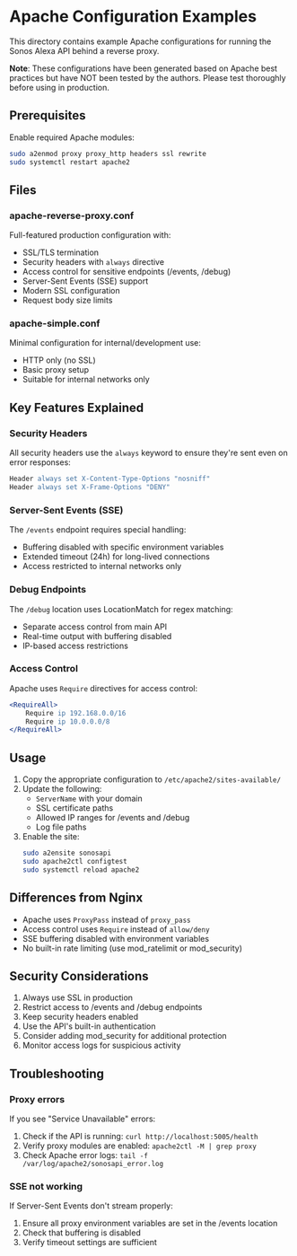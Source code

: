 # Apache Configuration Examples

This directory contains example Apache configurations for running the Sonos Alexa API behind a reverse proxy.

**Note**: These configurations have been generated based on Apache best practices but have NOT been tested by the authors. Please test thoroughly before using in production.

## Prerequisites

Enable required Apache modules:
```bash
sudo a2enmod proxy proxy_http headers ssl rewrite
sudo systemctl restart apache2
```

## Files

### apache-reverse-proxy.conf
Full-featured production configuration with:
- SSL/TLS termination
- Security headers with `always` directive
- Access control for sensitive endpoints (/events, /debug)
- Server-Sent Events (SSE) support
- Modern SSL configuration
- Request body size limits

### apache-simple.conf
Minimal configuration for internal/development use:
- HTTP only (no SSL)
- Basic proxy setup
- Suitable for internal networks only

## Key Features Explained

### Security Headers
All security headers use the `always` keyword to ensure they're sent even on error responses:
```apache
Header always set X-Content-Type-Options "nosniff"
Header always set X-Frame-Options "DENY"
```

### Server-Sent Events (SSE)
The `/events` endpoint requires special handling:
- Buffering disabled with specific environment variables
- Extended timeout (24h) for long-lived connections
- Access restricted to internal networks only

### Debug Endpoints
The `/debug` location uses LocationMatch for regex matching:
- Separate access control from main API
- Real-time output with buffering disabled
- IP-based access restrictions

### Access Control
Apache uses `Require` directives for access control:
```apache
<RequireAll>
    Require ip 192.168.0.0/16
    Require ip 10.0.0.0/8
</RequireAll>
```

## Usage

1. Copy the appropriate configuration to `/etc/apache2/sites-available/`
2. Update the following:
   - `ServerName` with your domain
   - SSL certificate paths
   - Allowed IP ranges for /events and /debug
   - Log file paths
3. Enable the site:
   ```bash
   sudo a2ensite sonosapi
   sudo apache2ctl configtest
   sudo systemctl reload apache2
   ```

## Differences from Nginx

- Apache uses `ProxyPass` instead of `proxy_pass`
- Access control uses `Require` instead of `allow/deny`
- SSE buffering disabled with environment variables
- No built-in rate limiting (use mod_ratelimit or mod_security)

## Security Considerations

1. Always use SSL in production
2. Restrict access to /events and /debug endpoints
3. Keep security headers enabled
4. Use the API's built-in authentication
5. Consider adding mod_security for additional protection
6. Monitor access logs for suspicious activity

## Troubleshooting

### Proxy errors
If you see "Service Unavailable" errors:
1. Check if the API is running: `curl http://localhost:5005/health`
2. Verify proxy modules are enabled: `apache2ctl -M | grep proxy`
3. Check Apache error logs: `tail -f /var/log/apache2/sonosapi_error.log`

### SSE not working
If Server-Sent Events don't stream properly:
1. Ensure all proxy environment variables are set in the /events location
2. Check that buffering is disabled
3. Verify timeout settings are sufficient